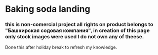 # Baking soda landing
### this is non-comercial project all rights on product belongs to "Башкирская содовая компания", in creation of this page only stock images were used I do not own any of theese.

Done this after holiday break to refresh my knowledge.
